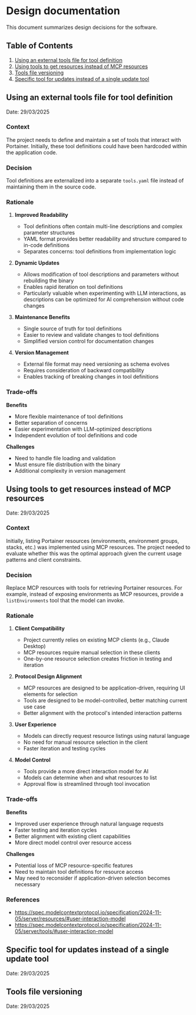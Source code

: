 # Design documentation

This document summarizes design decisions for the software.

## Table of Contents
1. [Using an external tools file for tool definition](#using-an-external-tools-file-for-tool-definition)
2. [Using tools to get resources instead of MCP resources](#using-tools-to-get-resources-instead-of-mcp-resources)
3. [Tools file versioning](#tools-file-versioning)
4. [Specific tool for updates instead of a single update tool](#specific-tool-for-updates-instead-of-a-single-update-tool)


## Using an external tools file for tool definition

Date: 29/03/2025

### Context
The project needs to define and maintain a set of tools that interact with Portainer. Initially, these tool definitions could have been hardcoded within the application code.

### Decision
Tool definitions are externalized into a separate `tools.yaml` file instead of maintaining them in the source code.

### Rationale
1. **Improved Readability**
   - Tool definitions often contain multi-line descriptions and complex parameter structures
   - YAML format provides better readability and structure compared to in-code definitions
   - Separates concerns: tool definitions from implementation logic

2. **Dynamic Updates**
   - Allows modification of tool descriptions and parameters without rebuilding the binary
   - Enables rapid iteration on tool definitions
   - Particularly valuable when experimenting with LLM interactions, as descriptions can be optimized for AI comprehension without code changes

3. **Maintenance Benefits**
   - Single source of truth for tool definitions
   - Easier to review and validate changes to tool definitions
   - Simplified version control for documentation changes

4. **Version Management**
   - External file format may need versioning as schema evolves
   - Requires consideration of backward compatibility
   - Enables tracking of breaking changes in tool definitions

### Trade-offs

**Benefits**
- More flexible maintenance of tool definitions
- Better separation of concerns
- Easier experimentation with LLM-optimized descriptions
- Independent evolution of tool definitions and code

**Challenges**
- Need to handle file loading and validation
- Must ensure file distribution with the binary
- Additional complexity in version management

## Using tools to get resources instead of MCP resources

Date: 29/03/2025

### Context
Initially, listing Portainer resources (environments, environment groups, stacks, etc.) was implemented using MCP resources. The project needed to evaluate whether this was the optimal approach given the current usage patterns and client constraints.

### Decision
Replace MCP resources with tools for retrieving Portainer resources. For example, instead of exposing environments as MCP resources, provide a `listEnvironments` tool that the model can invoke.

### Rationale
1. **Client Compatibility**
   - Project currently relies on existing MCP clients (e.g., Claude Desktop)
   - MCP resources require manual selection in these clients
   - One-by-one resource selection creates friction in testing and iteration

2. **Protocol Design Alignment**
   - MCP resources are designed to be application-driven, requiring UI elements for selection
   - Tools are designed to be model-controlled, better matching current use case
   - Better alignment with the protocol's intended interaction patterns

3. **User Experience**
   - Models can directly request resource listings using natural language
   - No need for manual resource selection in the client
   - Faster iteration and testing cycles

4. **Model Control**
   - Tools provide a more direct interaction model for AI
   - Models can determine when and what resources to list
   - Approval flow is streamlined through tool invocation

### Trade-offs

**Benefits**
- Improved user experience through natural language requests
- Faster testing and iteration cycles
- Better alignment with existing client capabilities
- More direct model control over resource access

**Challenges**
- Potential loss of MCP resource-specific features
- Need to maintain tool definitions for resource access
- May need to reconsider if application-driven selection becomes necessary

### References
- https://spec.modelcontextprotocol.io/specification/2024-11-05/server/resources/#user-interaction-model
- https://spec.modelcontextprotocol.io/specification/2024-11-05/server/tools/#user-interaction-model

## Specific tool for updates instead of a single update tool

Date: 29/03/2025

## Tools file versioning

Date: 29/03/2025